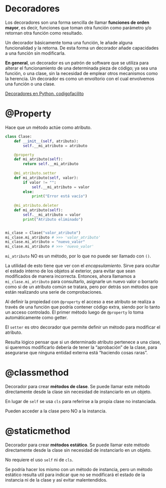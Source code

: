# Decoradores

Los decoradores son una forma sencilla de llamar **funciones de orden mayor**, es decir, funciones que toman otra función como parámetro y/o retornan otra función como resultado. 

Un decorador básicamente toma una función, le añade alguna funcionalidad y la retorna.
De esta forma un decorador añade capacidades a una función sin modificarla.

**En general**, un decorador es un patrón de software que se utiliza para alterar el funcionamiento de una determinada pieza de código; ya sea una función, o una clase, sin la necesidad de emplear otros mecanismos como la herencia. Un decorador es como un envoltorio con el cual envolvemos una función o una clase.

[Decoradores en Python. codigofacilito](https://www.youtube.com/watch?v=DlGPvq9r6Q4&ab_channel=codigofacilito)

# @Property

Hace que un método actúe como atributo.

```py
class Clase:
    def __init__(self, atributo):
        self.__mi_atributo = atributo

    @property
    def mi_atributo(self):
        return self.__mi_atributo
    
    @mi_atributo.setter
    def mi_atributo(self, valor):
        if valor != "":
            self.__mi_atributo = valor
        else:
            print("Error está vacío")
    
    @mi_atributo.deleter
    def mi_atributo(self):
        self.__mi_atributo = valor
        print("Atributo eliminado")


mi_clase = Clase("valor_atributo")
mi_clase.mi_atributo # >>> 'valor_atributo'
mi_clase.mi_atributo = "nuevo_valor"
mi_clase.mi_atributo # >>> 'nuevo_valor'
```

``mi_atributo`` NO es un método, por lo que no puede ser llamado con ``()``.

La utilidad de esto tiene que ver con el *encapsulamiento*. Sirve para ocultar el estado interno de los objetos al exterior, para evitar que sean modificados de manera incorrecta. Entonces, ahora llamamos a `mi_clase.mi_atributo` para consultarlo, asignarle un nuevo valor o borrarlo como si de un atributo común se tratara, pero por detrás son métodos que están realizando una serie de comprobaciones.

Al definir la propiedad con ``@property`` el acceso a ese atributo se realiza a través de una función que podría contener código extra, siendo por lo tanto un acceso controlado. El primer método luego de `@property` lo toma automáticamente como getter.

El `setter` es otro decorador que permite definir un método para modificar el atributo.

Resulta lógico pensar que si un determinado atributo pertenece a una clase, si queremos modificarlo debería de tener la “aprobación” de la clase, para asegurarse que ninguna entidad externa está “haciendo cosas raras”.



# @classmethod

Decorador para crear **métodos de clase**. Se puede llamar este método directamente desde la clase sin necesidad de instanciarlo en un objeto.

En lugar de `self` se usa `cls` para referirse a la propia clase no instanciada. 

Pueden acceder a la clase pero NO a la instancia.


# @staticmethod

Decorador para crear **métodos estático**. Se puede llamar este método directamente desde la clase sin necesidad de instanciarlo en un objeto.

No requiere el uso `self` ni de  `cls`.

Se podría hacer los mismo con un método de instancia, pero un método estático resulta util para indicar que no se modificará el estado de la instancia ni de la clase y así evitar malentendidos.